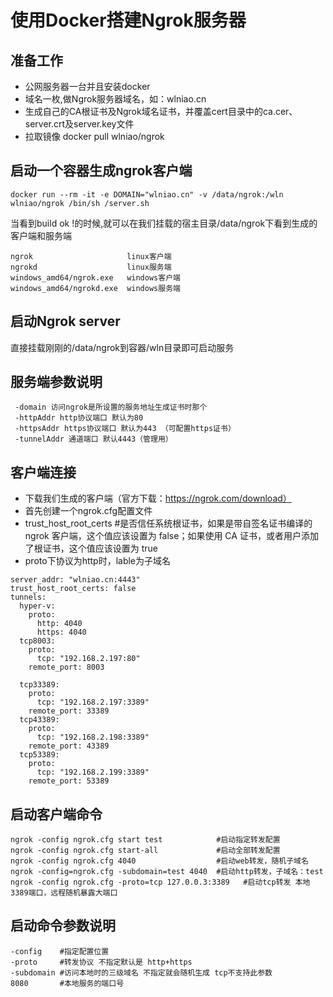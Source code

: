 # 使用Docker搭建Ngrok服务器

## 准备工作
* 公网服务器一台并且安装docker
* 域名一枚,做Ngrok服务器域名，如：wlniao.cn
* 生成自己的CA根证书及Ngrok域名证书，并覆盖cert目录中的ca.cer、server.crt及server.key文件
* 拉取镜像 docker pull wlniao/ngrok

## 启动一个容器生成ngrok客户端
```linux
docker run --rm -it -e DOMAIN="wlniao.cn" -v /data/ngrok:/wln wlniao/ngrok /bin/sh /server.sh
```
当看到build ok !的时候,就可以在我们挂载的宿主目录/data/ngrok下看到生成的客户端和服务端

```
ngrok                     linux客户端
ngrokd                    linux服务端
windows_amd64/ngrok.exe   windows客户端
windows_amd64/ngrokd.exe  windows服务端
```

## 启动Ngrok server
直接挂载刚刚的/data/ngrok到容器/wln目录即可启动服务

## 服务端参数说明
```
 -domain 访问ngrok是所设置的服务地址生成证书时那个
 -httpAddr http协议端口 默认为80
 -httpsAddr https协议端口 默认为443 （可配置https证书）
 -tunnelAddr 通道端口 默认4443（管理用）
```

## 客户端连接
* 下载我们生成的客户端（官方下载：https://ngrok.com/download）
* 首先创建一个ngrok.cfg配置文件
* trust_host_root_certs #是否信任系统根证书，如果是带自签名证书编译的 ngrok 客户端，这个值应该设置为 false；如果使用 CA 证书，或者用户添加了根证书，这个值应该设置为 true
* proto下协议为http时，lable为子域名
```
server_addr: "wlniao.cn:4443"
trust_host_root_certs: false
tunnels:
  hyper-v:
    proto:
      http: 4040
      https: 4040
  tcp8003:
    proto:
      tcp: "192.168.2.197:80"
    remote_port: 8003
    
  tcp33389:
    proto:
      tcp: "192.168.2.197:3389"
    remote_port: 33389
  tcp43389:
    proto:
      tcp: "192.168.2.198:3389"
    remote_port: 43389
  tcp53389:
    proto:
      tcp: "192.168.2.199:3389"
    remote_port: 53389
```

## 启动客户端命令
```
ngrok -config ngrok.cfg start test            #启动指定转发配置
ngrok -config ngrok.cfg start-all             #启动全部转发配置
ngrok -config ngrok.cfg 4040                  #启动web转发，随机子域名
ngrok -config=ngrok.cfg -subdomain=test 4040  #启动http转发，子域名：test
ngrok -config ngrok.cfg -proto=tcp 127.0.0.3:3389   #启动tcp转发 本地3389端口，远程随机暴露大端口
```
## 启动命令参数说明
```
-config    #指定配置位置
-proto     #转发协议 不指定默认是 http+https
-subdomain #访问本地时的三级域名 不指定就会随机生成 tcp不支持此参数
8080       #本地服务的端口号
```